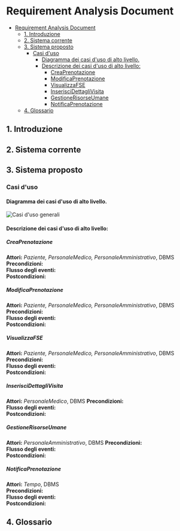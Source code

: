 # Requirement Analysis Document
<!-- TOC depthFrom:1 depthTo:6 withLinks:1 updateOnSave:1 orderedList:0 -->

- [Requirement Analysis Document](#requirement-analysis-document)
	- [1. Introduzione](#1-introduzione)
	- [2. Sistema corrente](#2-sistema-corrente)
	- [3. Sistema proposto](#3-sistema-proposto)
		- [Casi d'uso](#casi-duso)
			- [Diagramma dei casi d'uso di alto livello.](#diagramma-dei-casi-duso-di-alto-livello)
			- [Descrizione dei casi d'uso di alto livello:](#descrizione-dei-casi-duso-di-alto-livello)
				- [CreaPrenotazione](#creaprenotazione)
				- [ModificaPrenotazione](#modificaprenotazione)
				- [VisualizzaFSE](#visualizzafse)
				- [InserisciDettagliVisita](#inseriscidettaglivisita)
				- [GestioneRisorseUmane](#gestionerisorseumane)
				- [NotificaPrenotazione](#notificaprenotazione)
	- [4. Glossario](#4-glossario)

<!-- /TOC -->

## 1. Introduzione
## 2. Sistema corrente
## 3. Sistema proposto
### Casi d'uso
#### Diagramma dei casi d'uso di alto livello.
![Casi d'uso generali](https://andrea-augello.github.io/SviluppoSW/media/Diagrammi/Casi%20d'uso/Casi%20d'uso%20generali.png)
#### Descrizione dei casi d'uso di alto livello:

##### CreaPrenotazione
__Attori:__ _Paziente, PersonaleMedico, PersonaleAmministrativo_, DBMS  
__Precondizioni:__  
__Flusso degli eventi:__  
__Postcondizioni:__  

##### ModificaPrenotazione
__Attori:__ _Paziente, PersonaleMedico, PersonaleAmministrativo_, DBMS  
__Precondizioni:__  
__Flusso degli eventi:__  
__Postcondizioni:__  

##### VisualizzaFSE
__Attori:__  _Paziente, PersonaleMedico, PersonaleAmministrativo_, DBMS
__Precondizioni:__  
__Flusso degli eventi:__  
__Postcondizioni:__  

##### InserisciDettagliVisita
__Attori:__  _PersonaleMedico_, DBMS
__Precondizioni:__  
__Flusso degli eventi:__  
__Postcondizioni:__  

##### GestioneRisorseUmane
__Attori:__  _PersonaleAmministrativo_, DBMS
__Precondizioni:__  
__Flusso degli eventi:__  
__Postcondizioni:__  

##### NotificaPrenotazione
__Attori:__  _Tempo_, DBMS  
__Precondizioni:__  
__Flusso degli eventi:__  
__Postcondizioni:__  

## 4. Glossario

